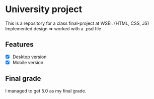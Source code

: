 # University project
This is a repository for a class final-project at WSEI. (HTML, CSS, JS)      
Implemented design => worked with a .psd file    

## Features
- [x] Desktop version
- [x] Mobile version

## Final grade
I managed to get 5.0 as my final grade.
